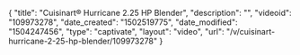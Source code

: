 {
    "title": "Cuisinart&reg; Hurricane 2.25 HP Blender",
    "description": "",
    "videoid": "109973278",
    "date_created": "1502519775",
    "date_modified": "1504247456",
    "type": "captivate",
    "layout": "video",
    "url": "\/v\/cuisinart-hurricane-2-25-hp-blender\/109973278"
}